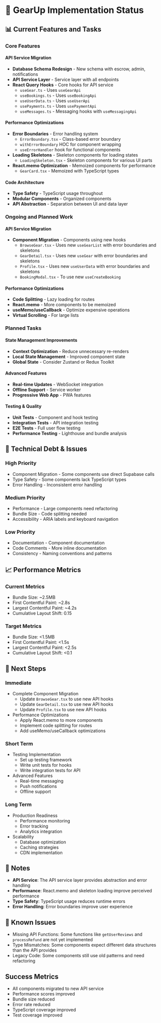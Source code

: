 # 🚀 **GearUp Implementation Status**

## **📊 Current Features and Tasks**

### **Core Features**

#### **API Service Migration**
- **Database Schema Redesign** - New schema with escrow, admin, notifications
- **API Service Layer** - Service layer with all endpoints
- **React Query Hooks** - Core hooks for API service
  - `useGear.ts` - Uses `useGearApi`
  - `useBookings.ts` - Uses `useBookingApi`
  - `useUserData.ts` - Uses `useUserApi`
  - `usePayments.ts` - Uses `usePaymentApi`
  - `useMessages.ts` - Messaging hooks with `useMessagingApi`

#### **Performance Optimizations**
- **Error Boundaries** - Error handling system
  - `ErrorBoundary.tsx` - Class-based error boundary
  - `withErrorBoundary` HOC for component wrapping
  - `useErrorHandler` hook for functional components
- **Loading Skeletons** - Skeleton components for loading states
  - `LoadingSkeleton.tsx` - Skeleton components for various UI parts
- **React.memo Optimization** - Memoized components for performance
  - `GearCard.tsx` - Memoized with TypeScript types

#### **Code Architecture**
- **Type Safety** - TypeScript usage throughout
- **Modular Components** - Organized components
- **API Abstraction** - Separation between UI and data layer

### **Ongoing and Planned Work**

#### **API Service Migration**
- **Component Migration** - Components using new hooks
  - `BrowseGear.tsx` - Uses new `useGearList` with error boundaries and skeletons
  - `GearDetail.tsx` - Uses new `useGear` with error boundaries and skeletons
  - `Profile.tsx` - Uses new `useUserData` with error boundaries and skeletons
  - `BookingModal.tsx` - To use new `useCreateBooking`

#### **Performance Optimizations**
- **Code Splitting** - Lazy loading for routes
- **React.memo** - More components to be memoized
- **useMemo/useCallback** - Optimize expensive operations
- **Virtual Scrolling** - For large lists

### **Planned Tasks**

#### **State Management Improvements**
- **Context Optimization** - Reduce unnecessary re-renders
- **Local State Management** - Improved component state
- **Global State** - Consider Zustand or Redux Toolkit

#### **Advanced Features**
- **Real-time Updates** - WebSocket integration
- **Offline Support** - Service worker
- **Progressive Web App** - PWA features

#### **Testing & Quality**
- **Unit Tests** - Component and hook testing
- **Integration Tests** - API integration testing
- **E2E Tests** - Full user flow testing
- **Performance Testing** - Lighthouse and bundle analysis

## **🔧 Technical Debt & Issues**

### **High Priority**
- Component Migration - Some components use direct Supabase calls
- Type Safety - Some components lack TypeScript types
- Error Handling - Inconsistent error handling

### **Medium Priority**
- Performance - Large components need refactoring
- Bundle Size - Code splitting needed
- Accessibility - ARIA labels and keyboard navigation

### **Low Priority**
- Documentation - Component documentation
- Code Comments - More inline documentation
- Consistency - Naming conventions and patterns

## **📈 Performance Metrics**

### **Current Metrics**
- Bundle Size: ~2.5MB
- First Contentful Paint: ~2.8s
- Largest Contentful Paint: ~4.2s
- Cumulative Layout Shift: 0.15

### **Target Metrics**
- Bundle Size: <1.5MB
- First Contentful Paint: <1.5s
- Largest Contentful Paint: <2.5s
- Cumulative Layout Shift: <0.1

## **🎯 Next Steps**

### **Immediate**
- Complete Component Migration
  - Update `BrowseGear.tsx` to use new API hooks
  - Update `GearDetail.tsx` to use new API hooks
  - Update `Profile.tsx` to use new API hooks
- Performance Optimizations
  - Apply React.memo to more components
  - Implement code splitting for routes
  - Add useMemo/useCallback optimizations

### **Short Term**
- Testing Implementation
  - Set up testing framework
  - Write unit tests for hooks
  - Write integration tests for API
- Advanced Features
  - Real-time messaging
  - Push notifications
  - Offline support

### **Long Term**
- Production Readiness
  - Performance monitoring
  - Error tracking
  - Analytics integration
- Scalability
  - Database optimization
  - Caching strategies
  - CDN implementation

## **📝 Notes**

- **API Service**: The API service layer provides abstraction and error handling
- **Performance**: React.memo and skeleton loading improve perceived performance
- **Type Safety**: TypeScript usage reduces runtime errors
- **Error Handling**: Error boundaries improve user experience

## **🚨 Known Issues**

- Missing API Functions: Some functions like `getUserReviews` and `processRefund` are not yet implemented
- Type Mismatches: Some components expect different data structures than the API provides
- Legacy Code: Some components still use old patterns and need refactoring

## **Success Metrics**

- All components migrated to new API service
- Performance scores improved
- Bundle size reduced
- Error rate reduced
- TypeScript coverage improved
- Test coverage improved 